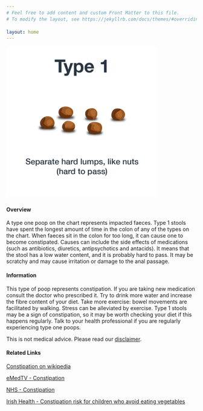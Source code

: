 ```yaml
---
# Feel free to add content and custom Front Matter to this file.
# To modify the layout, see https://jekyllrb.com/docs/themes/#overriding-theme-defaults

layout: home
---
```


<img src="/assets/web-stool-type1.png" alt="BSC Type One" height="400" width="400"/>

#### Overview

A type one poop on the chart represents impacted faeces. Type 1 stools have spent the longest amount of time in the colon of any of the types on the chart. When faeces sit in the colon for too long, it can cause one to become constipated. Causes can include the side effects of medications (such as antibiotics, diuretics, antipsychotics and antacids). It means that the stool has a low water content, and it is probably hard to pass. It may be scratchy and may cause irritation or damage to the anal passage.

#### Information

This type of poop represents constipation. If you are taking new medication consult the doctor who prescribed it. Try to drink more water and increase the fibre content of your diet. Take more exercise: bowel movements are facilitated by walking. Stress can be alleviated by exercise. Type 1 stools may be a sign of constipation, so it may be worth checking your diet if this happens regularly. Talk to your health professional if you are regularly experiencing type one poops.

This is not medical advice. Please read our [disclaimer](/disclaimer "Disclaimer").

#### Related Links

[Constipation on wikipedia](https://en.wikipedia.org/wiki/Constipation "Constipation on wikipedia")

[eMedTV - Constipation](http://constipation.emedtv.com/constipation/constipation.html)  
  
[NHS - Constipation](http://www.nhs.uk/Conditions/Constipation/Pages/Introduction.aspx)  
  
[Irish Health - Constipation risk for children who avoid eating vegetables](http://www.irishhealth.com/article.html?id=18356)  
